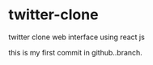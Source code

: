 # twitter-clone
twitter clone web interface using react js 

this is my first commit in github..branch.
